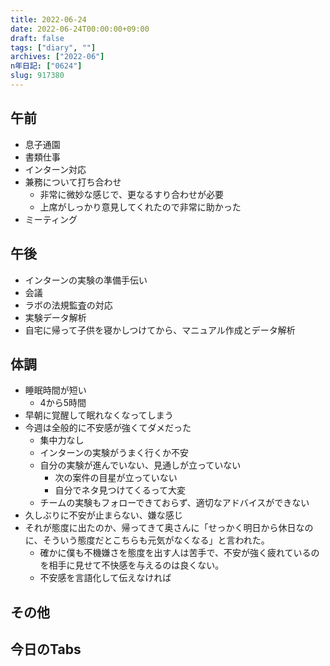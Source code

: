 ```yaml
---
title: 2022-06-24
date: 2022-06-24T00:00:00+09:00
draft: false
tags: ["diary", ""]
archives: ["2022-06"]
n年日記: ["0624"]
slug: 917380
---
```

## 午前
- 息子通園
- 書類仕事
- インターン対応
- 兼務について打ち合わせ
  - 非常に微妙な感じで、更なるすり合わせが必要
  - 上席がしっかり意見してくれたので非常に助かった
- ミーティング
## 午後
- インターンの実験の準備手伝い
- 会議
- ラボの法規監査の対応
- 実験データ解析
- 自宅に帰って子供を寝かしつけてから、マニュアル作成とデータ解析
## 体調
- 睡眠時間が短い
  - 4から5時間
- 早朝に覚醒して眠れなくなってしまう
- 今週は全般的に不安感が強くてダメだった
  - 集中力なし
  - インターンの実験がうまく行くか不安
  - 自分の実験が進んでいない、見通しが立っていない
    - 次の案件の目星が立っていない
    - 自分でネタ見つけてくるって大変
  - チームの実験もフォローできておらず、適切なアドバイスができない
- 久しぶりに不安が止まらない、嫌な感じ
- それが態度に出たのか、帰ってきて奥さんに「せっかく明日から休日なのに、そういう態度だとこちらも元気がなくなる」と言われた。
  - 確かに僕も不機嫌さを態度を出す人は苦手で、不安が強く疲れているのを相手に見せて不快感を与えるのは良くない。
  - 不安感を言語化して伝えなければ
## その他
## 今日のTabs